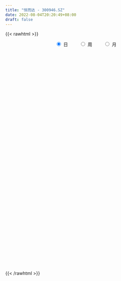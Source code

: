 ```yaml
---
title: "恒而达 - 300946.SZ"
date: 2022-08-04T20:20:49+08:00
draft: false
---
```

{{< rawhtml >}}
    <div style="text-align: center">
        <label style="padding: 1rem;"><input style="margin-right: .5rem" type="radio" name="period" value="D" checked onclick="period_change(this)">日</label>
        <label style="padding: 1rem;"><input style="margin-right: .5rem" type="radio" name="period" value="W" onclick="period_change(this)">周</label>
        <label style="padding: 1rem;"><input style="margin-right: .5rem" type="radio" name="period" value="M" onclick="period_change(this)">月</label>
    </div>
    <div id="chart" style="height: 700px;"></div> 
    <script type="text/javascript">
        const D_v = [118800.21,95355.45,66956.19,71241.04,59557.66,43370.75,38064.28,26937.77,32728.03,26916.35,20245.22,23076.02,24128.55,20964.93,76998.81,91773.87,58330.73,35186.03,29102.61,31887.33,23194.17,20063.37,48998.08,51396.86,37589.51,39714.36,41212.47,40673.56,27806.61,18414.38,17585.7,19524.7,17099.06,19142.85,16570.92,17403.31,29239.01,36364.57,31975.77,21865.68,33692.13,20240.34,17565.09,15986.0,21298.93,22386.35,21180.48,14995.29,17905.21,14604.51,13393.29,10395.74,11909.36,9513.1,9968.7,8799.3,14382.28,15570.71,9908.66,7245.09,6494.12,10011.03,14473.86,10463.93,6594.28,6976.81,8641.0,9999.0,10830.0,14017.43,11663.65,7561.11,10613.0,10939.93,9565.09,7595.01,6604.08,8463.07,4364.28,6311.49,5510.0,10888.24,10205.85,12775.06,8377.16,8788.3,12094.64,11958.55,9177.23,6994.24,7267.96,10563.0,5249.85,8137.0,10001.16,4593.47,5839.12,5431.18,6766.17,4484.17,5631.01,6721.16,6252.0,10707.19,9891.55,6437.0,9596.0,5192.27,7666.01,8058.0,9854.67,14244.62,7759.5,6378.0,5877.0,8203.5,21626.92,12391.43,8333.68,10074.72,5914.72,9427.5,9998.0,7206.0,7735.22,15424.85,10901.04,15375.42,9965.0,47179.09,90477.85,104748.52,69273.52,90778.85,102340.6,92598.17,70188.5,62592.51,63614.39,54780.64,49095.2,34456.0,42113.02,41971.4,29219.39,41333.91,67945.44,57619.47,52050.16,41571.04,27050.88,31339.66,22506.56,17852.18,34002.69,20430.86,17542.29,14263.0,11675.0,13649.36,18202.4,38701.48,24205.93,17834.12,23920.6,23202.38,18913.14,36614.46,40637.18,42179.26,22521.76,22471.64,16382.82,15068.9,17839.69,15376.66,19014.43,16034.25,56226.43,40643.08,39611.43,40762.47,54237.81,35894.91,25730.99,39407.24,27010.2,32408.52,21611.01,18425.36,23207.49,20404.27,35011.71,24653.39,23587.89,16623.0,22122.0,9132.79,9701.7,7694.79,7325.61,12045.0,7835.57,9172.56,8085.57,12585.35,20533.36,13518.77,10858.46,6063.61,5799.0,7669.93,9005.7,6619.97,11330.61,6792.22,5859.53,5600.0,5171.05,16110.07,7866.29,9413.0,6436.35,5751.6,5211.47,4886.0,6940.99,6625.14,7888.55,4961.36,8828.07,4557.0,9334.28,6413.73,4531.0,6259.15,5518.0,5867.25,10009.16,5200.58,5394.69,5648.64,3581.0,3022.0,29414.93,25675.56,12795.95,9872.0,17104.68,10876.58,31308.78,15956.69,12355.0,8581.27,7942.0,10890.42,14684.34,10785.36,8541.01,12430.33,9772.19,9445.73,6837.42,9583.92,9095.79,30345.44,18377.75,9381.0,13000.27,7081.04,6444.21,8987.45,6188.21,10773.22,32167.61,38074.53,23909.86,15099.15,11601.14,19641.23,10336.13,18099.04,24489.35,16082.27,14267.55,7923.15,7123.8,5186.98,9454.0,5893.0,6455.0,6887.27,8293.16,7298.82,5950.15,4833.13,8631.74,13108.28,33940.01,29944.54,19105.47,11951.78,10714.56,13988.39,10739.96,9018.81,11476.48,8411.31,15896.48,10071.13,9381.51,15095.28,9799.18,11605.28,13656.0,10049.95,11918.6,11937.4,9917.87,10335.18,9339.78,17883.79,12593.91,11939.95,9448.12,10598.87,18168.57,40571.03,20627.6,12920.0,17635.6,25343.99,44555.46,27157.23,17345.14,16555.4,14952.22,14630.42,14036.85,10965.42,10269.76,9580.92,13751.21,11871.6,13759.59,8246.51,13891.8,13194.68,34339.62,26072.7,49025.96,26476.76,19813.24,28107.11,21391.34,15492.96,14394.31,16537.44,15452.43,12784.34]
const D_histogram = [0.0,-3.6478176638,-6.4328256037,-7.4991311337,-8.1982404905,-8.16833172,-7.9075843968,-7.2176382178,-6.2324474544,-5.3364069574,-4.3051387629,-3.3871615379,-2.4401958943,-1.7297389657,-0.2320698822,1.1787821609,1.4713138274,1.6166599766,1.7643864365,1.9458735583,1.9029141951,1.9450200576,2.5392386999,2.8911889593,3.0024330074,3.2462462765,3.4757520456,3.2359952568,2.8183494823,2.5210183111,2.338932985,2.0584354355,1.7383929212,1.3929776881,1.2565517997,1.2707203579,1.4005285186,1.4894358804,1.4942360629,1.2537619103,1.4072859376,1.3848809868,1.21257282,1.1459447228,1.2153588381,1.1581398477,1.1444394737,1.0840115522,0.8380013063,0.5504756077,0.2494704012,0.1422128522,-0.0310382773,-0.0833376583,-0.1130548074,-0.1740274255,-0.3173678072,-0.155652778,-0.0993133723,-0.1219592418,-0.0796891829,0.060585111,0.2279916461,0.2633480942,0.2811311626,0.2410160632,0.2510425822,0.2894845828,0.3819906445,0.4675633427,0.3926291227,0.384775143,0.4382839723,0.4862447343,0.4556298591,0.3935624758,0.3792319532,0.2836661183,0.2238715363,0.194227378,0.1718287007,0.2447367998,0.3264146776,0.3728257367,0.3313082369,0.3413992626,0.3889121723,0.3684349032,0.2800493563,0.2392490899,0.2279533458,0.1056731969,0.0406148348,-0.028656134,-0.1887683071,-0.2502137746,-0.2064585502,-0.177084457,-0.2050854768,-0.194360678,-0.1543770976,-0.1341748969,-0.0901102578,-0.1959287089,-0.3290704574,-0.3503548296,-0.4355464978,-0.4481217592,-0.4613651353,-0.5179538535,-0.4367430837,-0.2839112208,-0.3098951325,-0.2474159395,-0.192189742,-0.0252657361,0.2789184657,0.4291913256,0.4696725362,0.5306815099,0.5758984539,0.6305086826,0.5622621804,0.4678089692,0.4386726124,0.5224789304,0.4953546759,0.5751309246,0.5230499737,1.2048130845,2.4561072546,2.9229573636,2.6985194346,3.3559489528,4.5725048986,5.3058847212,5.165128807,4.1568285728,3.7738944669,2.9252037235,1.8019867306,0.9271510151,-0.1630717732,-0.8706466964,-1.4288585817,-1.660546097,-1.0934562659,-1.0414794596,-0.9942663431,-1.6796837679,-2.2325179776,-2.7530602465,-3.166193248,-3.4467546236,-3.275129416,-3.2779109092,-2.9950170918,-2.8142106369,-2.5332523017,-2.4097116811,-2.1324652922,-1.4730767161,-1.1554858814,-0.8791565446,-0.5741624331,-0.292684878,-0.2602064156,0.0975562664,0.6338421675,0.6819354017,0.5054792041,0.0738478945,-0.1493719817,-0.3020355654,-0.4656022182,-0.5823328796,-0.4331557673,-0.3092169001,0.5627518373,1.0907665725,1.4362116071,1.7275298838,1.6396055196,1.4705664628,1.071762828,1.1696326104,1.1230113435,0.9384852088,0.768230931,0.5279421874,0.2283468246,0.1097042281,0.060670945,-0.3003175387,-0.4377268258,-0.5671989745,-1.0173827552,-1.2693308415,-1.4945234798,-1.5996666541,-1.4838376067,-1.2207102562,-1.0122021318,-0.9231328038,-0.7347156256,-0.4998898336,-0.1456765421,-0.1496847133,-0.3923459434,-0.4486961467,-0.4583220578,-0.5270957789,-0.6887623921,-0.6803514002,-0.4844572404,-0.3282741625,-0.2414346384,-0.20269848,-0.1216527117,-0.4494667892,-0.5481920164,-0.7604709621,-0.7355861148,-0.7818504922,-0.6221663923,-0.5266982165,-0.5416538559,-0.3685318101,-0.3518813582,-0.2789363589,-0.4176786488,-0.4575155328,-0.3077848945,-0.3246296433,-0.2732263524,-0.3425771093,-0.2853631222,-0.0796938736,0.152903006,0.3553744548,0.3896938553,0.3338004845,0.3198973929,0.3680505986,0.9909956162,1.2475110434,1.2989085146,1.3443607134,1.3825543111,1.3676490546,1.4741181271,1.4511627751,1.2811649013,1.1073199453,0.9867927476,0.9637418265,0.9695282966,0.947480386,0.6772391235,0.534006723,0.3662678279,0.1145458917,-0.2911139992,-0.7936665306,-0.9395081821,-0.2782629774,-0.0475624822,0.1131702774,0.1964759122,0.2168642481,0.2281630041,0.1599001218,-0.0443611751,0.0005007349,0.5865285872,0.690266901,0.434926306,0.1373092608,-0.2257622368,-0.2408076781,-0.3465334195,-0.2372821968,-0.2275793066,-0.2119764245,-0.3302183107,-0.3964887544,-0.5100461367,-0.5299785441,-0.7984914824,-0.8284753197,-1.1164794275,-1.3864664423,-1.2423887999,-1.0968607102,-0.8783329905,-0.6432876784,-0.3978957374,-2.0763346704,-2.8301765896,-3.1570037635,-3.1656928549,-2.9398668131,-2.6545136386,-2.2463083795,-1.849494777,-1.4317351315,-1.0086343462,-0.604619305,-0.3727667853,-0.1229189028,0.1451743185,0.2909795619,0.4373461865,0.614323868,0.7927903931,0.9648567166,1.1350941224,1.2263035924,1.231047413,1.1696072815,1.1712621449,1.2256618506,1.2072820157,1.1497935324,1.1128578998,1.0850133114,1.1084404024,1.1698217917,1.1004130687,1.0612008283,1.0641645728,1.0826863006,1.1477259984,1.0482729389,0.935973473,0.8666008502,0.7434706237,0.5971499324,0.5134408608,0.4141193976,0.336078542,0.2530029929,0.0907780282,0.060824988,0.1132944531,0.1199658482,0.2204768395,0.2821357722,0.4323540044,0.5149857615,0.5497501753,0.4461377206,0.4408120121,0.495726838,0.4669661747,0.4034334763,0.3588079207,0.180135742,0.0163843679,-0.0203399554]
const D_fast = [0.0,-4.5597720798,-8.9529864206,-11.8940747341,-14.6427442135,-16.654918373,-18.371067149,-19.4855305245,-20.0584516246,-20.496512867,-20.5415293632,-20.4703425227,-20.1334258526,-19.8554036654,-18.4157520525,-16.7102044692,-16.0498443458,-15.5003332025,-14.9115101334,-14.243554622,-13.8107854364,-13.2824245596,-12.0533962423,-10.9786487431,-10.1167964432,-9.0614216049,-7.9629778244,-7.393735799,-7.106794203,-6.7738707964,-6.3712228762,-6.1371115669,-6.0225558509,-6.0197266619,-5.8420146004,-5.5101659528,-5.0302256624,-4.5689593305,-4.1906001322,-4.1176338073,-3.6122882956,-3.2884729997,-3.1576379615,-2.9377798779,-2.5645260532,-2.3322100816,-2.0598005872,-1.8492256206,-1.8857355399,-2.0356423367,-2.2742799429,-2.3459842788,-2.5269949776,-2.6001287732,-2.6581096242,-2.7625890986,-2.9852714322,-2.8624695974,-2.8309585348,-2.8840942148,-2.8617464516,-2.7063258799,-2.4819214333,-2.3807279617,-2.2926621026,-2.2725231862,-2.1997360216,-2.0889228754,-1.9009191525,-1.6984556186,-1.6752325579,-1.5868927519,-1.4238129295,-1.254290984,-1.1709983943,-1.1346751587,-1.054197693,-1.0788469983,-1.0826736963,-1.0637610101,-1.0432025122,-0.9091102132,-0.745828666,-0.6062111726,-0.5649016132,-0.4694607719,-0.3247198191,-0.2530883624,-0.2714615703,-0.2524495642,-0.2067569719,-0.3026188215,-0.3575234749,-0.4339584772,-0.6412627271,-0.7652616382,-0.7731210514,-0.7880180725,-0.8672904614,-0.9051558321,-0.9037665261,-0.9171080497,-0.8955709749,-1.0503716033,-1.2657809662,-1.3746540458,-1.5687323384,-1.6933380396,-1.8219226996,-2.0079998811,-2.0359748822,-1.9541208246,-2.0575785193,-2.0569533113,-2.0497745493,-1.8891669774,-1.5152531592,-1.2576824679,-1.0997831232,-0.906103772,-0.7169122146,-0.5046748153,-0.4323557723,-0.4098567413,-0.3293249449,-0.1148988943,-0.0181844798,0.2053745,0.2840560426,1.2670224244,3.1323434083,4.3299328582,4.7801247878,6.2765415442,8.6362237146,10.6960747175,11.846601005,11.877507914,12.4380474249,12.3206576123,11.647937302,11.0048893404,9.8738986088,8.9486620115,8.0332354807,7.3864114412,7.6801372058,7.4717441472,7.2703906779,6.1650523111,5.0540886071,3.8452812765,2.640599963,1.4983499315,0.8511927851,0.0289335646,-0.4369268909,-0.9596730952,-1.3120278354,-1.7909151352,-2.0467850693,-1.7556656722,-1.7269463078,-1.6704061072,-1.508952604,-1.3006462684,-1.3332194099,-0.9510676613,-0.2563212183,-0.0377441337,-0.0878305302,-0.5009998662,-0.7615627378,-0.9897352129,-1.2697024202,-1.5320163016,-1.4911281311,-1.4444934889,-0.4318367921,0.3688695861,1.0733675226,1.7965682702,2.1185452859,2.3171478449,2.186284917,2.576562852,2.8106944209,2.8607895884,2.8825930434,2.7742898467,2.53178119,2.4405646506,2.4066991037,1.9706312353,1.7237902418,1.4525183495,0.74798888,0.1787080833,-0.4201154249,-0.9251752628,-1.1803056171,-1.2223558306,-1.2668982392,-1.4086121121,-1.4038738404,-1.2940205067,-0.9762263507,-1.0176557002,-1.3584034162,-1.5269276562,-1.6511340818,-1.8516817476,-2.1855389588,-2.347215817,-2.2724359672,-2.19832143,-2.1718405655,-2.1837790271,-2.1331464368,-2.5733272115,-2.8091004428,-3.211497129,-3.3705088104,-3.6122358109,-3.6080933091,-3.6442996874,-3.7946687907,-3.7136796974,-3.7849995851,-3.7817886755,-4.0249506276,-4.1791663949,-4.1063819801,-4.2043841397,-4.221287437,-4.3762824711,-4.3904092646,-4.2046634844,-3.9338408534,-3.6425257909,-3.5107829266,-3.4832261762,-3.4171549196,-3.2769890643,-2.4062951427,-1.8379019546,-1.4617773548,-1.0802349776,-0.6964028021,-0.369395795,0.1056028094,0.4454381511,0.5957315026,0.698716533,0.8248875222,1.0427720577,1.2909406019,1.5057627878,1.4048313062,1.3951005864,1.3189286483,1.0958431851,0.6174047944,-0.0835643697,-0.4642830668,0.1273963936,0.3462062683,0.5352315973,0.66765621,0.742260608,0.8106001151,0.7823122632,0.5669606726,0.6119477662,1.3446077654,1.6209128044,1.474303786,1.211014056,0.7915019991,0.7162546383,0.5238955421,0.5738262155,0.5266342791,0.4892430551,0.2884465912,0.123053959,-0.1180149576,-0.270442001,-0.7385778099,-0.9756804771,-1.5428044418,-2.1594080671,-2.3259276247,-2.4546147126,-2.4556702405,-2.381446848,-2.2355288413,-4.4330514419,-5.8944375086,-7.0105156234,-7.8106279284,-8.3197685899,-8.6980438251,-8.8514156609,-8.9169757526,-8.85714989,-8.6862076912,-8.4333474763,-8.2946866529,-8.0755684961,-7.7711816952,-7.5526315613,-7.2969283901,-6.9663697415,-6.5897056181,-6.1764251156,-5.7224141792,-5.324628811,-5.0121231372,-4.7811614483,-4.4866910487,-4.1258758803,-3.8424352113,-3.6124753116,-3.3711964692,-3.1277877298,-2.8272505381,-2.473413701,-2.2677191567,-2.0416311901,-1.7726263024,-1.4834329994,-1.131461802,-0.9688466268,-0.8471527245,-0.6998751347,-0.6371377052,-0.6341709134,-0.5895197699,-0.5853113836,-0.5793326037,-0.5991574046,-0.7386878623,-0.7534346554,-0.6726415771,-0.6359787199,-0.4803485188,-0.3481556431,-0.0898489097,0.1215292877,0.2937312454,0.3016532209,0.4065305154,0.5853770507,0.6733579312,0.7106836018,0.7557600264,0.6221217832,0.4624665011,0.4206571889]
const D_slow = [0.0,-0.911954416,-2.5201608169,-4.3949436003,-6.4445037229,-8.4865866529,-10.4634827522,-12.2678923066,-13.8260041702,-15.1601059096,-16.2363906003,-17.0831809848,-17.6932299583,-18.1256646998,-18.1836821703,-17.8889866301,-17.5211581732,-17.1169931791,-16.6758965699,-16.1894281804,-15.7136996316,-15.2274446172,-14.5926349422,-13.8698377024,-13.1192294505,-12.3076678814,-11.43872987,-10.6297310558,-9.9251436852,-9.2948891075,-8.7101558612,-8.1955470023,-7.760948772,-7.41270435,-7.0985664001,-6.7808863106,-6.430754181,-6.0583952109,-5.6848361952,-5.3713957176,-5.0195742332,-4.6733539865,-4.3702107815,-4.0837246008,-3.7798848913,-3.4903499293,-3.2042400609,-2.9332371728,-2.7237368463,-2.5861179443,-2.523750344,-2.488197131,-2.4959567003,-2.5167911149,-2.5450548168,-2.5885616731,-2.6679036249,-2.7068168194,-2.7316451625,-2.762134973,-2.7820572687,-2.7669109909,-2.7099130794,-2.6440760559,-2.5737932652,-2.5135392494,-2.4507786039,-2.3784074582,-2.282909797,-2.1660189613,-2.0678616807,-1.9716678949,-1.8620969018,-1.7405357183,-1.6266282535,-1.5282376345,-1.4334296462,-1.3625131166,-1.3065452326,-1.2579883881,-1.2150312129,-1.153847013,-1.0722433436,-0.9790369094,-0.8962098501,-0.8108600345,-0.7136319914,-0.6215232656,-0.5515109265,-0.4916986541,-0.4347103176,-0.4082920184,-0.3981383097,-0.4053023432,-0.45249442,-0.5150478636,-0.5666625012,-0.6109336154,-0.6622049846,-0.7107951541,-0.7493894285,-0.7829331528,-0.8054607172,-0.8544428944,-0.9367105088,-1.0242992162,-1.1331858406,-1.2452162804,-1.3605575642,-1.4900460276,-1.5992317985,-1.6702096037,-1.7476833869,-1.8095373717,-1.8575848073,-1.8639012413,-1.7941716249,-1.6868737935,-1.5694556594,-1.4367852819,-1.2928106685,-1.1351834978,-0.9946179527,-0.8776657104,-0.7679975573,-0.6373778247,-0.5135391558,-0.3697564246,-0.2389939312,0.06220934,0.6762361536,1.4069754945,2.0816053532,2.9205925914,4.063718816,5.3901899963,6.6814721981,7.7206793412,8.664152958,9.3954538888,9.8459505715,10.0777383253,10.036970382,9.8193087079,9.4620940624,9.0469575382,8.7735934717,8.5132236068,8.264657021,7.844736079,7.2866065846,6.598341523,5.806793211,4.9451045551,4.1263222011,3.3068444738,2.5580902009,1.8545375416,1.2212244662,0.618796546,0.0856802229,-0.2825889561,-0.5714604265,-0.7912495626,-0.9347901709,-1.0079613904,-1.0730129943,-1.0486239277,-0.8901633858,-0.7196795354,-0.5933097343,-0.5748477607,-0.6121907561,-0.6876996475,-0.804100202,-0.9496834219,-1.0579723638,-1.1352765888,-0.9945886295,-0.7218969863,-0.3628440846,0.0690383864,0.4789397663,0.846581382,1.114522089,1.4069302416,1.6876830775,1.9223043797,2.1143621124,2.2463476593,2.3034343654,2.3308604224,2.3460281587,2.270948774,2.1615170676,2.019717324,1.7653716352,1.4480389248,1.0744080548,0.6744913913,0.3035319896,-0.0016455744,-0.2546961074,-0.4854793083,-0.6691582147,-0.7941306731,-0.8305498086,-0.867970987,-0.9660574728,-1.0782315095,-1.192812024,-1.3245859687,-1.4967765667,-1.6668644168,-1.7879787269,-1.8700472675,-1.9304059271,-1.9810805471,-2.011493725,-2.1238604223,-2.2609084264,-2.4510261669,-2.6349226956,-2.8303853187,-2.9859269168,-3.1176014709,-3.2530149349,-3.3451478874,-3.4331182269,-3.5028523166,-3.6072719788,-3.721650862,-3.7985970857,-3.8797544965,-3.9480610846,-4.0337053619,-4.1050461424,-4.1249696108,-4.0867438593,-3.9979002456,-3.9004767818,-3.8170266607,-3.7370523125,-3.6450396629,-3.3972907588,-3.085412998,-2.7606858693,-2.424595691,-2.0789571132,-1.7370448496,-1.3685153178,-1.005724624,-0.6854333987,-0.4086034123,-0.1619052254,0.0790302312,0.3214123053,0.5582824018,0.7275921827,0.8610938634,0.9526608204,0.9812972933,0.9085187936,0.7101021609,0.4752251154,0.405659371,0.3937687505,0.4220613198,0.4711802979,0.5253963599,0.5824371109,0.6224121414,0.6113218476,0.6114470313,0.7580791782,0.9306459034,1.0393774799,1.0737047951,1.0172642359,0.9570623164,0.8704289615,0.8111084123,0.7542135857,0.7012194796,0.6186649019,0.5195427133,0.3920311791,0.2595365431,0.0599136725,-0.1472051574,-0.4263250143,-0.7729416249,-1.0835388248,-1.3577540024,-1.57733725,-1.7381591696,-1.837633104,-2.3567167715,-3.0642609189,-3.8535118598,-4.6449350735,-5.3799017768,-6.0435301865,-6.6051072813,-7.0674809756,-7.4254147585,-7.677573345,-7.8287281713,-7.9219198676,-7.9526495933,-7.9163560137,-7.8436111232,-7.7342745766,-7.5806936096,-7.3824960113,-7.1412818321,-6.8575083015,-6.5509324034,-6.2431705502,-5.9507687298,-5.6579531936,-5.3515377309,-5.049717227,-4.7622688439,-4.484054369,-4.2128010411,-3.9356909405,-3.6432354926,-3.3681322254,-3.1028320184,-2.8367908752,-2.5661193,-2.2791878004,-2.0171195657,-1.7831261974,-1.5664759849,-1.380608329,-1.2313208459,-1.1029606307,-0.9994307813,-0.9154111458,-0.8521603975,-0.8294658905,-0.8142596435,-0.7859360302,-0.7559445681,-0.7008253583,-0.6302914152,-0.5222029141,-0.3934564737,-0.2560189299,-0.1444844998,-0.0342814967,0.0896502128,0.2063917564,0.3072501255,0.3969521057,0.4419860412,0.4460821332,0.4409971443]
const D_data = [['2021-02-08', 139.66, 141.6, 139.55, 182.68],['2021-02-09', 114.0, 84.44, 84.18, 126.0],['2021-02-10', 80.0, 73.5, 73.02, 84.99],['2021-02-18', 75.11, 78.5, 75.11, 84.5],['2021-02-19', 75.0, 71.23, 68.9, 75.98],['2021-02-22', 71.22, 70.91, 70.1, 72.8],['2021-02-23', 69.8, 66.78, 66.5, 69.8],['2021-02-24', 66.8, 67.04, 66.74, 67.88],['2021-02-25', 67.3, 68.02, 67.07, 69.5],['2021-02-26', 67.68, 65.29, 65.28, 67.81],['2021-03-01', 65.01, 66.1, 65.0, 66.39],['2021-03-02', 66.17, 64.5, 63.9, 66.43],['2021-03-03', 64.02, 65.1, 62.8, 65.88],['2021-03-04', 64.31, 62.4, 62.31, 64.66],['2021-03-05', 62.0, 74.88, 62.0, 74.88],['2021-03-08', 75.0, 79.49, 73.5, 88.22],['2021-03-09', 75.2, 68.63, 66.25, 77.64],['2021-03-10', 67.12, 66.74, 66.33, 71.39],['2021-03-11', 65.54, 66.51, 63.82, 67.36],['2021-03-12', 66.0, 66.97, 65.67, 69.68],['2021-03-15', 64.95, 63.8, 63.26, 66.13],['2021-03-16', 63.39, 64.2, 62.2, 64.99],['2021-03-17', 64.19, 72.52, 63.23, 73.97],['2021-03-18', 71.0, 72.2, 68.58, 75.52],['2021-03-19', 70.0, 70.88, 69.3, 74.15],['2021-03-22', 71.41, 74.2, 71.41, 75.78],['2021-03-23', 73.25, 76.31, 73.2, 77.49],['2021-03-24', 77.0, 71.52, 71.0, 79.93],['2021-03-25', 69.2, 68.47, 67.8, 72.47],['2021-03-26', 68.0, 68.81, 67.85, 69.61],['2021-03-29', 69.4, 69.62, 68.8, 71.8],['2021-03-30', 69.11, 67.69, 67.02, 70.49],['2021-03-31', 65.4, 65.95, 65.4, 67.26],['2021-04-01', 66.61, 64.0, 63.8, 66.88],['2021-04-02', 64.06, 65.34, 64.06, 65.89],['2021-04-06', 65.36, 66.92, 64.84, 67.17],['2021-04-07', 66.72, 68.89, 65.84, 69.75],['2021-04-08', 68.62, 69.24, 68.02, 71.99],['2021-04-09', 72.27, 68.8, 68.5, 75.68],['2021-04-12', 66.22, 65.4, 65.18, 67.82],['2021-04-13', 65.34, 70.43, 65.34, 71.25],['2021-04-14', 71.21, 69.01, 67.88, 71.3],['2021-04-15', 69.09, 67.0, 66.04, 69.19],['2021-04-16', 67.0, 68.02, 66.69, 68.88],['2021-04-19', 67.9, 70.12, 67.71, 70.73],['2021-04-20', 69.67, 69.0, 69.0, 71.62],['2021-04-21', 69.05, 69.8, 67.88, 71.13],['2021-04-22', 69.7, 69.47, 68.38, 70.34],['2021-04-23', 69.22, 66.68, 66.6, 69.38],['2021-04-26', 67.02, 64.89, 64.68, 67.25],['2021-04-27', 65.12, 63.08, 62.43, 65.7],['2021-04-28', 62.32, 64.2, 62.32, 64.85],['2021-04-29', 64.14, 62.3, 62.3, 64.25],['2021-04-30', 61.9, 62.8, 61.9, 63.4],['2021-05-06', 62.71, 62.42, 61.02, 63.5],['2021-05-07', 62.4, 61.3, 61.11, 62.4],['2021-05-10', 61.7, 59.14, 58.4, 61.72],['2021-05-11', 59.11, 62.44, 58.91, 63.0],['2021-05-12', 61.3, 61.22, 60.17, 62.26],['2021-05-13', 60.12, 59.84, 59.8, 60.9],['2021-05-14', 59.85, 60.23, 59.8, 60.49],['2021-05-17', 60.28, 61.55, 59.7, 61.74],['2021-05-18', 61.51, 62.45, 61.1, 64.0],['2021-05-19', 62.96, 61.16, 61.11, 62.96],['2021-05-20', 61.01, 60.93, 60.6, 61.43],['2021-05-21', 60.69, 59.99, 59.91, 61.16],['2021-05-24', 59.58, 60.38, 58.65, 60.43],['2021-05-25', 61.26, 60.74, 60.48, 61.98],['2021-05-26', 61.16, 61.71, 60.16, 61.85],['2021-05-27', 62.0, 62.13, 61.41, 63.3],['2021-05-28', 62.0, 60.19, 60.06, 62.26],['2021-05-31', 60.28, 60.83, 60.24, 61.08],['2021-06-01', 60.98, 61.78, 60.7, 61.95],['2021-06-02', 61.72, 62.1, 60.89, 62.2],['2021-06-03', 62.22, 61.3, 61.19, 62.33],['2021-06-04', 61.05, 60.77, 60.51, 61.5],['2021-06-07', 60.6, 61.26, 60.41, 61.32],['2021-06-08', 61.25, 60.01, 59.93, 61.26],['2021-06-09', 60.07, 60.05, 59.59, 60.3],['2021-06-10', 59.97, 60.17, 59.93, 60.72],['2021-06-11', 60.17, 60.09, 59.91, 60.36],['2021-06-15', 60.45, 61.42, 59.71, 61.8],['2021-06-16', 61.15, 62.02, 60.73, 62.08],['2021-06-17', 61.98, 62.06, 61.41, 63.01],['2021-06-18', 61.5, 61.12, 60.7, 61.69],['2021-06-21', 61.17, 61.83, 60.9, 62.3],['2021-06-22', 61.73, 62.64, 61.38, 62.98],['2021-06-23', 62.66, 62.07, 61.96, 63.37],['2021-06-24', 62.06, 61.1, 60.79, 62.1],['2021-06-25', 61.1, 61.48, 60.66, 61.52],['2021-06-28', 61.43, 61.83, 61.05, 62.15],['2021-06-29', 61.84, 60.15, 59.91, 61.84],['2021-06-30', 60.3, 60.36, 59.92, 60.49],['2021-07-01', 60.01, 59.89, 59.89, 60.9],['2021-07-02', 59.84, 57.98, 57.9, 59.89],['2021-07-05', 57.99, 58.37, 57.9, 58.48],['2021-07-06', 58.08, 59.38, 58.08, 59.38],['2021-07-07', 59.04, 59.16, 59.03, 59.59],['2021-07-08', 59.01, 58.2, 58.05, 59.54],['2021-07-09', 58.25, 58.38, 57.93, 58.61],['2021-07-12', 58.38, 58.64, 58.14, 58.93],['2021-07-13', 58.64, 58.33, 57.9, 58.68],['2021-07-14', 58.33, 58.6, 58.03, 59.1],['2021-07-15', 58.42, 56.32, 56.08, 58.45],['2021-07-16', 56.3, 54.99, 54.91, 56.56],['2021-07-19', 55.28, 55.56, 55.13, 56.59],['2021-07-20', 55.54, 54.0, 53.42, 55.54],['2021-07-21', 54.03, 54.12, 53.83, 54.44],['2021-07-22', 54.14, 53.49, 53.06, 54.2],['2021-07-23', 53.8, 52.16, 52.1, 53.8],['2021-07-26', 52.18, 53.35, 51.41, 53.38],['2021-07-27', 53.35, 54.36, 52.89, 55.3],['2021-07-28', 53.88, 51.98, 51.4, 53.88],['2021-07-29', 52.2, 52.71, 52.09, 53.19],['2021-07-30', 52.67, 52.5, 51.71, 52.68],['2021-08-02', 52.1, 54.15, 52.1, 54.17],['2021-08-03', 54.01, 56.99, 53.68, 58.63],['2021-08-04', 56.85, 56.33, 55.75, 57.47],['2021-08-05', 55.82, 55.6, 55.38, 56.97],['2021-08-06', 55.12, 56.32, 55.12, 57.4],['2021-08-09', 56.07, 56.66, 55.66, 56.83],['2021-08-10', 56.93, 57.36, 56.27, 57.88],['2021-08-11', 57.37, 56.11, 56.01, 57.67],['2021-08-12', 55.86, 55.62, 55.4, 56.66],['2021-08-13', 55.55, 56.35, 55.3, 56.84],['2021-08-16', 56.09, 58.2, 55.98, 58.63],['2021-08-17', 58.15, 57.29, 57.17, 58.85],['2021-08-18', 57.85, 59.14, 57.58, 60.18],['2021-08-19', 59.14, 57.96, 57.26, 59.45],['2021-08-20', 58.5, 69.55, 58.44, 69.55],['2021-08-23', 75.11, 83.46, 74.0, 83.46],['2021-08-24', 92.5, 80.6, 80.14, 93.0],['2021-08-25', 78.58, 75.1, 74.68, 80.06],['2021-08-26', 75.7, 90.12, 72.52, 90.12],['2021-08-27', 84.0, 105.9, 83.81, 108.14],['2021-08-30', 98.99, 109.78, 95.0, 123.85],['2021-08-31', 105.02, 105.5, 102.01, 115.45],['2021-09-01', 103.0, 96.28, 92.92, 105.37],['2021-09-02', 97.2, 104.7, 93.88, 109.5],['2021-09-03', 102.18, 99.5, 98.2, 113.08],['2021-09-06', 96.74, 93.98, 88.56, 99.49],['2021-09-07', 94.08, 94.19, 91.68, 95.88],['2021-09-08', 93.47, 87.9, 87.1, 94.0],['2021-09-09', 87.91, 88.82, 86.16, 91.98],['2021-09-10', 88.79, 87.71, 86.0, 88.79],['2021-09-13', 88.0, 89.74, 83.8, 91.5],['2021-09-14', 88.7, 100.83, 85.0, 104.8],['2021-09-15', 96.8, 96.43, 95.0, 106.16],['2021-09-16', 96.0, 97.02, 93.0, 104.98],['2021-09-17', 94.88, 86.18, 85.1, 96.53],['2021-09-22', 85.7, 83.99, 82.68, 87.49],['2021-09-23', 85.33, 80.47, 80.01, 85.61],['2021-09-24', 79.61, 77.79, 77.6, 80.71],['2021-09-27', 76.52, 75.68, 73.5, 80.0],['2021-09-28', 75.5, 79.0, 75.5, 81.89],['2021-09-29', 76.9, 75.17, 74.3, 77.91],['2021-09-30', 76.43, 77.41, 75.59, 78.39],['2021-10-08', 78.56, 75.37, 75.03, 79.5],['2021-10-11', 74.8, 75.95, 74.06, 77.29],['2021-10-12', 75.0, 73.22, 72.18, 75.76],['2021-10-13', 73.29, 74.46, 72.63, 76.9],['2021-10-14', 75.0, 80.33, 74.46, 82.49],['2021-10-15', 78.0, 77.58, 76.66, 79.8],['2021-10-18', 77.32, 77.76, 75.77, 80.18],['2021-10-19', 75.47, 78.99, 75.04, 79.88],['2021-10-20', 78.9, 79.8, 77.33, 80.2],['2021-10-21', 79.09, 77.16, 77.15, 79.69],['2021-10-22', 77.77, 82.08, 75.4, 84.42],['2021-10-25', 80.2, 86.9, 80.14, 88.52],['2021-10-26', 85.66, 82.78, 82.28, 93.88],['2021-10-27', 81.52, 80.0, 79.88, 84.59],['2021-10-28', 80.1, 75.3, 75.3, 81.79],['2021-10-29', 75.31, 76.02, 73.52, 77.39],['2021-11-01', 75.0, 75.61, 74.78, 77.4],['2021-11-02', 75.68, 74.2, 74.1, 77.84],['2021-11-03', 73.87, 73.48, 72.1, 75.43],['2021-11-04', 72.94, 76.35, 72.94, 76.9],['2021-11-05', 76.38, 76.32, 75.39, 77.99],['2021-11-08', 75.9, 88.35, 74.06, 91.58],['2021-11-09', 85.62, 88.38, 85.62, 89.52],['2021-11-10', 88.37, 89.4, 87.0, 92.6],['2021-11-11', 89.1, 91.7, 87.65, 92.9],['2021-11-12', 92.28, 88.89, 88.0, 99.77],['2021-11-15', 89.88, 88.52, 86.08, 92.35],['2021-11-16', 88.86, 85.26, 85.26, 89.15],['2021-11-17', 84.7, 91.75, 84.68, 92.39],['2021-11-18', 90.21, 91.22, 89.35, 92.93],['2021-11-19', 92.14, 89.95, 88.6, 94.0],['2021-11-22', 88.99, 90.14, 87.18, 91.5],['2021-11-23', 89.42, 88.98, 87.38, 90.88],['2021-11-24', 88.99, 87.4, 86.66, 90.8],['2021-11-25', 87.2, 89.0, 86.3, 90.0],['2021-11-26', 91.5, 89.82, 89.5, 97.45],['2021-11-29', 84.0, 85.03, 82.8, 88.5],['2021-11-30', 85.08, 86.5, 85.08, 90.58],['2021-12-01', 86.17, 85.77, 84.62, 87.99],['2021-12-02', 84.88, 79.81, 79.77, 85.43],['2021-12-03', 79.61, 79.7, 79.5, 80.73],['2021-12-06', 79.7, 77.81, 77.44, 80.5],['2021-12-07', 78.25, 77.3, 76.5, 78.72],['2021-12-08', 77.04, 78.93, 77.04, 79.35],['2021-12-09', 78.5, 80.74, 78.5, 81.5],['2021-12-10', 79.9, 80.42, 79.58, 81.1],['2021-12-13', 80.75, 78.9, 78.25, 80.96],['2021-12-14', 78.7, 80.15, 78.7, 80.79],['2021-12-15', 80.17, 81.28, 80.15, 81.95],['2021-12-16', 82.15, 84.0, 80.66, 84.93],['2021-12-17', 83.54, 80.22, 80.18, 83.54],['2021-12-20', 79.43, 76.21, 76.18, 79.8],['2021-12-21', 77.0, 77.25, 75.92, 78.2],['2021-12-22', 77.56, 77.13, 76.58, 77.95],['2021-12-23', 77.3, 75.6, 75.51, 77.55],['2021-12-24', 75.1, 73.12, 73.07, 76.2],['2021-12-27', 73.2, 74.06, 72.35, 74.75],['2021-12-28', 74.06, 76.25, 74.06, 77.5],['2021-12-29', 75.88, 76.12, 74.58, 76.38],['2021-12-30', 76.0, 75.41, 75.28, 76.8],['2021-12-31', 75.3, 74.69, 74.54, 76.3],['2022-01-04', 74.69, 75.13, 74.02, 75.3],['2022-01-05', 75.12, 68.81, 60.1, 75.12],['2022-01-06', 69.09, 69.81, 68.2, 70.49],['2022-01-07', 69.88, 66.68, 66.42, 70.5],['2022-01-10', 66.69, 68.18, 65.7, 68.3],['2022-01-11', 69.0, 66.23, 66.0, 69.0],['2022-01-12', 66.96, 68.14, 66.72, 68.18],['2022-01-13', 68.14, 67.13, 67.02, 68.68],['2022-01-14', 67.12, 65.08, 64.88, 67.5],['2022-01-17', 65.17, 67.03, 64.99, 67.45],['2022-01-18', 67.96, 64.81, 64.38, 67.96],['2022-01-19', 64.8, 65.01, 64.2, 65.42],['2022-01-20', 64.8, 61.39, 61.13, 65.0],['2022-01-21', 61.68, 61.27, 60.4, 62.33],['2022-01-24', 61.27, 63.1, 60.78, 65.25],['2022-01-25', 62.13, 60.57, 60.42, 63.49],['2022-01-26', 60.57, 60.72, 59.39, 61.56],['2022-01-27', 61.44, 58.34, 55.0, 61.44],['2022-01-28', 58.41, 59.06, 57.51, 59.91],['2022-02-07', 60.39, 60.9, 59.35, 61.98],['2022-02-08', 61.12, 61.87, 60.81, 63.78],['2022-02-09', 62.77, 62.3, 61.11, 62.77],['2022-02-10', 62.3, 60.57, 60.13, 62.46],['2022-02-11', 60.57, 59.12, 58.75, 60.83],['2022-02-14', 58.84, 59.18, 58.0, 60.08],['2022-02-15', 59.49, 59.8, 58.61, 59.9],['2022-02-16', 60.0, 68.87, 59.94, 71.0],['2022-02-17', 69.17, 67.1, 66.66, 72.21],['2022-02-18', 66.82, 65.97, 65.09, 67.64],['2022-02-21', 65.97, 66.85, 65.4, 67.28],['2022-02-22', 66.5, 67.76, 65.52, 69.88],['2022-02-23', 67.0, 67.99, 66.3, 68.34],['2022-02-24', 67.98, 70.68, 67.5, 75.51],['2022-02-25', 70.36, 70.29, 69.8, 72.33],['2022-02-28', 69.94, 68.9, 66.88, 70.0],['2022-03-01', 69.33, 68.8, 67.8, 69.8],['2022-03-02', 68.79, 69.47, 67.51, 69.93],['2022-03-03', 69.9, 71.08, 68.5, 71.44],['2022-03-04', 71.19, 72.2, 70.36, 73.69],['2022-03-07', 71.83, 72.64, 70.47, 73.5],['2022-03-08', 72.0, 69.48, 69.05, 72.5],['2022-03-09', 68.99, 70.55, 67.59, 70.69],['2022-03-10', 72.02, 69.89, 69.52, 72.5],['2022-03-11', 69.88, 68.03, 65.53, 69.88],['2022-03-14', 67.26, 64.38, 64.38, 67.79],['2022-03-15', 63.86, 60.38, 60.12, 64.8],['2022-03-16', 62.39, 62.48, 60.05, 62.88],['2022-03-17', 62.42, 73.57, 62.4, 74.66],['2022-03-18', 74.73, 70.52, 70.3, 74.97],['2022-03-21', 70.79, 70.79, 69.83, 71.64],['2022-03-22', 71.74, 70.67, 69.56, 72.9],['2022-03-23', 70.48, 70.4, 69.78, 71.31],['2022-03-24', 69.78, 70.63, 68.58, 71.23],['2022-03-25', 70.68, 69.72, 69.6, 71.95],['2022-03-28', 68.78, 67.41, 67.33, 69.4],['2022-03-29', 67.58, 70.17, 67.58, 70.95],['2022-03-30', 70.25, 79.0, 69.84, 84.0],['2022-03-31', 78.0, 75.46, 75.0, 82.0],['2022-04-01', 74.53, 71.14, 70.68, 76.66],['2022-04-06', 70.43, 69.49, 68.15, 71.59],['2022-04-07', 68.8, 66.99, 66.5, 69.66],['2022-04-08', 67.3, 70.28, 63.87, 70.28],['2022-04-11', 68.6, 68.71, 67.5, 69.99],['2022-04-12', 66.64, 71.3, 66.64, 72.71],['2022-04-13', 71.2, 70.3, 68.1, 75.59],['2022-04-14', 71.12, 70.37, 69.03, 73.07],['2022-04-15', 69.94, 68.29, 65.7, 69.94],['2022-04-18', 67.07, 68.23, 65.56, 69.32],['2022-04-19', 68.0, 66.85, 66.68, 69.26],['2022-04-20', 67.9, 67.29, 66.3, 67.9],['2022-04-21', 67.03, 62.88, 62.5, 67.03],['2022-04-22', 63.5, 64.4, 62.11, 64.45],['2022-04-25', 61.53, 59.48, 59.03, 63.99],['2022-04-26', 59.65, 57.1, 56.5, 61.6],['2022-04-27', 55.12, 60.76, 55.12, 61.0],['2022-04-28', 60.1, 60.45, 58.88, 62.6],['2022-04-29', 60.7, 61.35, 60.7, 62.0],['2022-05-05', 62.93, 61.94, 60.8, 62.93],['2022-05-06', 60.8, 62.7, 59.73, 63.98],['2022-05-09', 33.86, 33.4, 32.88, 34.86],['2022-05-10', 33.38, 36.03, 32.88, 38.94],['2022-05-11', 34.5, 35.55, 34.15, 36.88],['2022-05-12', 35.0, 35.48, 34.7, 36.11],['2022-05-13', 35.6, 35.84, 35.11, 35.97],['2022-05-16', 35.85, 34.91, 34.85, 36.03],['2022-05-17', 34.62, 35.46, 34.08, 35.87],['2022-05-18', 35.4, 34.88, 34.84, 35.8],['2022-05-19', 33.97, 35.0, 33.93, 35.2],['2022-05-20', 35.5, 35.29, 35.11, 36.08],['2022-05-23', 35.38, 35.54, 35.07, 35.64],['2022-05-24', 35.58, 33.59, 33.58, 36.6],['2022-05-25', 33.22, 33.79, 33.01, 33.91],['2022-05-26', 34.2, 34.3, 33.71, 34.88],['2022-05-27', 34.3, 32.94, 32.72, 34.6],['2022-05-30', 33.0, 32.92, 32.08, 33.27],['2022-05-31', 32.86, 33.51, 32.18, 33.51],['2022-06-01', 33.89, 33.99, 33.02, 34.68],['2022-06-02', 33.99, 34.53, 33.6, 34.65],['2022-06-06', 34.43, 35.28, 34.34, 35.44],['2022-06-07', 35.28, 34.99, 34.38, 35.5],['2022-06-08', 34.7, 34.24, 33.51, 35.21],['2022-06-09', 34.0, 33.35, 32.9, 34.13],['2022-06-10', 33.35, 34.09, 33.1, 34.39],['2022-06-13', 33.83, 35.08, 33.75, 35.8],['2022-06-14', 34.62, 34.5, 33.36, 35.05],['2022-06-15', 34.49, 34.05, 34.03, 34.78],['2022-06-16', 34.01, 34.3, 34.01, 34.78],['2022-06-17', 34.0, 34.5, 33.78, 34.99],['2022-06-20', 34.49, 35.43, 34.49, 35.92],['2022-06-21', 35.49, 36.51, 35.29, 38.08],['2022-06-22', 36.03, 35.26, 35.08, 37.59],['2022-06-23', 35.0, 35.75, 34.75, 35.93],['2022-06-24', 36.17, 36.61, 35.8, 36.83],['2022-06-27', 36.63, 37.34, 36.2, 37.79],['2022-06-28', 37.32, 38.7, 37.02, 40.46],['2022-06-29', 38.39, 37.12, 37.1, 38.42],['2022-06-30', 37.12, 36.91, 36.81, 37.75],['2022-07-01', 36.97, 37.44, 36.77, 38.3],['2022-07-04', 37.44, 36.68, 36.05, 37.44],['2022-07-05', 36.58, 36.01, 35.52, 37.16],['2022-07-06', 36.03, 36.45, 35.7, 37.34],['2022-07-07', 36.49, 35.98, 35.67, 36.64],['2022-07-08', 36.4, 35.93, 35.69, 36.98],['2022-07-11', 35.62, 35.54, 35.08, 35.98],['2022-07-12', 35.86, 33.9, 33.85, 35.87],['2022-07-13', 33.91, 34.98, 33.91, 35.66],['2022-07-14', 35.45, 36.03, 34.66, 36.28],['2022-07-15', 36.03, 35.6, 35.37, 36.39],['2022-07-18', 35.65, 37.1, 35.65, 37.18],['2022-07-19', 37.1, 37.16, 36.6, 37.65],['2022-07-20', 37.73, 39.05, 37.08, 40.0],['2022-07-21', 38.86, 39.15, 38.28, 39.9],['2022-07-22', 39.22, 39.25, 38.87, 43.0],['2022-07-25', 38.04, 37.7, 37.6, 39.99],['2022-07-26', 37.74, 38.98, 37.0, 39.43],['2022-07-27', 38.96, 40.25, 38.56, 41.36],['2022-07-28', 40.6, 39.68, 39.4, 40.65],['2022-07-29', 39.89, 39.38, 39.38, 40.4],['2022-08-01', 39.34, 39.68, 39.0, 40.45],['2022-08-02', 39.07, 37.67, 37.2, 39.07],['2022-08-03', 37.4, 37.07, 36.52, 38.88],['2022-08-04', 36.95, 38.18, 36.95, 38.18]]
const W_v = [281111.85,130798.7,168017.18,165413.53,246280.57,181241.99,167821.38,89923.23,114982.66,109349.24,97766.26,59816.0,18768.0,53600.86,48519.91,55151.08,46274.14,31252.92,42246.31,49012.96,41218.97,27114.11,39202.91,36949.28,44113.79,60630.25,40281.44,98845.4,457619.34,343774.21,196855.01,260520.02,80897.1,89828.02,14263.0,106434.17,120484.7,144192.66,83333.93,231481.22,160451.86,118659.84,96119.07,44602.67,63895.61,39396.7,36202.33,38560.41,29226.41,32860.12,32056.16,32120.32,74489.44,85118.73,54453.03,50974.62,74240.32,44893.97,111113.43,46341.52,83274.34,35580.93,34884.4,13464.87,108050.08,55938.2,58855.71,45110.41,53448.83,62464.64,109922.8,130957.22,64854.67,57209.83,136524.76,111281.41,59168.52]
const W_histogram = [0.0,-0.1448660969,-0.6068179836,-0.2508254392,-0.517060324,-0.4038355627,-0.4394174825,-0.6547464921,-0.5277008828,-0.4621055937,-0.4731494478,-0.6926687578,-0.8778841076,-1.0024466343,-1.0272099333,-0.9577018855,-0.806316602,-0.6901206178,-0.4913706607,-0.2929341755,-0.3507650628,-0.3164994306,-0.4674533247,-0.6897826647,-0.7413197315,-0.4593307643,-0.2238985062,0.8110001029,3.7682681217,5.0386213941,4.8295939215,4.3480384331,3.2732123657,2.3865991256,1.5530549062,1.0641544313,0.9606159762,0.4279386584,0.0591142235,0.5952319893,0.9345478511,1.0546515504,0.391119053,-0.0379059246,-0.3560817892,-1.0276305706,-1.3298216303,-1.9930073578,-2.4340785657,-2.848300294,-3.1153789865,-3.1242638926,-2.5304094073,-1.7455917565,-1.0320455443,-0.786235316,-0.4196610889,-0.2056143751,0.0437542163,0.1565855645,0.1054523578,-0.1672640768,-0.5105802734,-0.5981883941,-2.3198639884,-3.291158164,-3.8485815377,-3.8571643651,-3.6420532447,-3.2354655816,-2.6143138191,-1.9669672974,-1.4819875995,-1.0455171255,-0.4059545497,0.1036623698,0.420003148]
const W_fast = [0.0,-0.1810826211,-0.7947390037,-0.5014528192,-0.8969527849,-0.8846869143,-1.0301232048,-1.4091388374,-1.4140184488,-1.4639495581,-1.5932807741,-1.9859672735,-2.3906536503,-2.7658278355,-3.0473936179,-3.2173110414,-3.2675049084,-3.3238390787,-3.2479317868,-3.1227288454,-3.2682509985,-3.3131102238,-3.5809274491,-3.9757024553,-4.2125694549,-4.0454131788,-3.8659555473,-2.6283069124,1.2710281367,3.8010367577,4.7994077655,5.4048618854,5.1483389094,4.8583754506,4.4130949578,4.1902330907,4.3268486297,3.9011559765,3.5471100974,4.2320358606,4.8049886851,5.1887552721,4.6230025379,4.1845010791,3.7773047672,2.8488483432,2.2142018759,1.052764309,0.0031734596,-1.1231233421,-2.1690467812,-2.9589976605,-2.997745527,-2.6493258153,-2.1937909892,-2.1445395899,-1.882880635,-1.720237515,-1.4599303695,-1.3079526302,-1.3327227475,-1.6472552013,-2.1182164662,-2.3553716855,-4.6570132769,-6.4510969934,-7.9706657515,-8.9435396702,-9.638941861,-10.0412205933,-10.0736472855,-9.9180425882,-9.8035597902,-9.6284685975,-9.0903946591,-8.5548621472,-8.133520582]
const W_slow = [0.0,-0.0362165242,-0.1879210201,-0.2506273799,-0.3798924609,-0.4808513516,-0.5907057222,-0.7543923453,-0.886317566,-1.0018439644,-1.1201313263,-1.2932985158,-1.5127695427,-1.7633812013,-2.0201836846,-2.2596091559,-2.4611883064,-2.6337184609,-2.7565611261,-2.8297946699,-2.9174859356,-2.9966107933,-3.1134741245,-3.2859197906,-3.4712497235,-3.5860824146,-3.6420570411,-3.4393070154,-2.497239985,-1.2375846364,-0.0301861561,1.0568234522,1.8751265437,2.471776325,2.8600400516,3.1260786594,3.3662326535,3.4732173181,3.4879958739,3.6368038713,3.870440834,4.1341037216,4.2318834849,4.2224070038,4.1333865564,3.8764789138,3.5440235062,3.0457716668,2.4372520254,1.7251769519,0.9463322052,0.1652662321,-0.4673361197,-0.9037340589,-1.1617454449,-1.3583042739,-1.4632195461,-1.5146231399,-1.5036845858,-1.4645381947,-1.4381751053,-1.4799911245,-1.6076361928,-1.7571832913,-2.3371492884,-3.1599388294,-4.1220842139,-5.0863753051,-5.9968886163,-6.8057550117,-7.4593334665,-7.9510752908,-8.3215721907,-8.5829514721,-8.6844401095,-8.658524517,-8.55352373]
const W_data = [['2021-02-10', 139.66, 73.5, 73.02, 182.68],['2021-02-19', 75.11, 71.23, 68.9, 84.5],['2021-02-26', 71.22, 65.29, 65.28, 72.8],['2021-03-05', 65.01, 74.88, 62.0, 74.88],['2021-03-12', 75.0, 66.97, 63.82, 88.22],['2021-03-19', 64.95, 70.88, 62.2, 75.52],['2021-03-26', 71.41, 68.81, 67.8, 79.93],['2021-04-02', 69.4, 65.34, 63.8, 71.8],['2021-04-09', 65.36, 68.8, 64.84, 75.68],['2021-04-16', 66.22, 68.02, 65.18, 71.3],['2021-04-23', 67.9, 66.68, 66.6, 71.62],['2021-04-30', 67.02, 62.8, 61.9, 67.25],['2021-05-07', 62.71, 61.3, 61.02, 63.5],['2021-05-14', 61.7, 60.23, 58.4, 63.0],['2021-05-21', 60.28, 59.99, 59.7, 64.0],['2021-05-28', 59.58, 60.19, 58.65, 63.3],['2021-06-04', 60.28, 60.77, 60.24, 62.33],['2021-06-11', 60.6, 60.09, 59.59, 61.32],['2021-06-18', 60.45, 61.12, 59.71, 63.01],['2021-06-25', 61.17, 61.48, 60.66, 63.37],['2021-07-02', 61.43, 57.98, 57.9, 62.15],['2021-07-09', 57.99, 58.38, 57.9, 59.59],['2021-07-16', 58.38, 54.99, 54.91, 59.1],['2021-07-23', 55.28, 52.16, 52.1, 56.59],['2021-07-30', 52.18, 52.5, 51.4, 55.3],['2021-08-06', 52.1, 56.32, 52.1, 58.63],['2021-08-13', 56.07, 56.35, 55.3, 57.88],['2021-08-20', 56.09, 69.55, 55.98, 69.55],['2021-08-27', 75.11, 105.9, 72.52, 108.14],['2021-09-03', 98.99, 99.5, 92.92, 123.85],['2021-09-10', 96.74, 87.71, 86.0, 99.49],['2021-09-17', 88.0, 86.18, 83.8, 106.16],['2021-09-24', 85.7, 77.79, 77.6, 87.49],['2021-09-30', 76.52, 77.41, 73.5, 81.89],['2021-10-08', 78.56, 75.37, 75.03, 79.5],['2021-10-15', 74.8, 77.58, 72.18, 82.49],['2021-10-22', 77.32, 82.08, 75.04, 84.42],['2021-10-29', 80.2, 76.02, 73.52, 93.88],['2021-11-05', 75.0, 76.32, 72.1, 77.99],['2021-11-12', 75.9, 88.89, 74.06, 99.77],['2021-11-19', 89.88, 89.95, 84.68, 94.0],['2021-11-26', 88.99, 89.82, 86.3, 97.45],['2021-12-03', 84.0, 79.7, 79.5, 90.58],['2021-12-10', 79.7, 80.42, 76.5, 81.5],['2021-12-17', 80.75, 80.22, 78.25, 84.93],['2021-12-24', 79.43, 73.12, 73.07, 79.8],['2021-12-31', 73.2, 74.69, 72.35, 77.5],['2022-01-07', 74.69, 66.68, 60.1, 75.3],['2022-01-14', 66.69, 65.08, 64.88, 69.0],['2022-01-21', 65.17, 61.27, 60.4, 67.96],['2022-01-28', 61.27, 59.06, 55.0, 65.25],['2022-02-11', 60.39, 59.12, 58.75, 63.78],['2022-02-18', 58.84, 65.97, 58.0, 72.21],['2022-02-25', 65.97, 70.29, 65.4, 75.51],['2022-03-04', 69.94, 72.2, 66.88, 73.69],['2022-03-11', 71.83, 68.03, 65.53, 73.5],['2022-03-18', 67.26, 70.52, 60.05, 74.97],['2022-03-25', 70.79, 69.72, 68.58, 72.9],['2022-04-01', 68.78, 71.14, 67.33, 84.0],['2022-04-08', 70.43, 70.28, 63.87, 71.59],['2022-04-15', 68.6, 68.29, 65.7, 75.59],['2022-04-22', 67.07, 64.4, 62.11, 69.32],['2022-04-29', 61.53, 61.35, 55.12, 63.99],['2022-05-06', 62.93, 62.7, 59.73, 63.98],['2022-05-13', 33.86, 35.84, 32.88, 38.94],['2022-05-20', 35.85, 35.29, 33.93, 36.08],['2022-05-27', 35.38, 32.94, 32.72, 36.6],['2022-06-02', 33.0, 34.53, 32.08, 34.68],['2022-06-10', 34.43, 34.09, 32.9, 35.5],['2022-06-17', 33.83, 34.5, 33.36, 35.8],['2022-06-24', 34.49, 36.61, 34.49, 38.08],['2022-07-01', 36.63, 37.44, 36.2, 40.46],['2022-07-08', 37.44, 35.93, 35.52, 37.44],['2022-07-15', 35.62, 35.6, 33.85, 36.39],['2022-07-22', 35.65, 39.25, 35.65, 43.0],['2022-07-29', 38.04, 39.38, 37.0, 41.36],['2022-08-05', 39.34, 38.18, 36.52, 40.45]]
const M_v = [579927.73,814966.9299999999,417627.9299999999,183600.96,184306.03,165518.25,820163.1000000001,809087.6900000003,385374.5300000001,642168.1300000001,231975.1,132703.1,204083.49,299410.51,223991.05,257713.32,363944.04,386426.07,59168.52]
const M_histogram = [0.0,0.0421196581,-0.1348101785,-0.3641489373,-0.5177578118,-1.0862806916,2.0013581503,2.0392133387,1.8628226298,2.3146633555,1.7088098237,0.2240956663,-0.1087149972,0.0888374643,-0.7108583585,-2.9682850437,-4.0206220158,-4.3126534756,-4.3372128149]
const M_fast = [0.0,0.0526495726,-0.1579828086,-0.4783588018,-0.7614071292,-1.6015001819,1.9864781976,2.5341367207,2.8234516692,3.8539582339,3.6753071579,2.2466169171,1.8866275043,2.1063893318,1.1289789194,-1.8705190267,-3.9280115027,-5.2982063314,-6.4070688744]
const M_slow = [0.0,0.0105299145,-0.0231726301,-0.1142098644,-0.2436493174,-0.5152194903,-0.0148799527,0.494923382,0.9606290394,1.5392948783,1.9664973342,2.0225212508,1.9953425015,2.0175518676,1.8398372779,1.097766017,0.0926105131,-0.9855528558,-2.0698560595]
const M_data = [['2021-02-26', 139.66, 65.29, 65.28, 182.68],['2021-03-31', 65.01, 65.95, 62.0, 88.22],['2021-04-30', 66.61, 62.8, 61.9, 75.68],['2021-05-31', 62.71, 60.83, 58.4, 64.0],['2021-06-30', 60.98, 60.36, 59.59, 63.37],['2021-07-30', 60.01, 52.5, 51.4, 60.9],['2021-08-31', 52.1, 105.5, 52.1, 123.85],['2021-09-30', 103.0, 77.41, 73.5, 113.08],['2021-10-29', 78.56, 76.02, 72.18, 93.88],['2021-11-30', 75.0, 86.5, 72.1, 99.77],['2021-12-31', 86.17, 74.69, 72.35, 87.99],['2022-01-28', 74.69, 59.06, 55.0, 75.3],['2022-02-28', 60.39, 68.9, 58.0, 75.51],['2022-03-31', 69.33, 75.46, 60.05, 84.0],['2022-04-29', 74.53, 61.35, 55.12, 76.66],['2022-05-31', 62.93, 33.51, 32.08, 63.98],['2022-06-30', 33.89, 36.91, 32.9, 40.46],['2022-07-29', 36.97, 39.38, 33.85, 43.0],['2022-08-31', 39.34, 38.18, 36.52, 40.45]]
        const D_a = [null,null,null,null,null,null,null,null,null,null,null,null,null,null,62.0,null,null,null,null,null,null,null,null,null,null,null,null,79.93,null,null,null,null,null,63.8,null,null,null,null,75.68,null,null,null,null,null,null,null,null,null,null,null,null,null,null,null,null,null,58.4,null,null,null,null,null,64.0,null,null,null,null,null,null,null,null,null,null,null,null,null,null,null,59.59,null,null,null,null,null,null,null,null,63.37,null,null,null,null,null,null,57.9,null,null,null,null,null,null,null,59.1,null,null,null,null,null,null,null,null,null,51.4,null,null,null,null,null,null,null,null,null,null,null,null,null,null,null,null,null,null,null,null,null,null,123.85,null,null,null,null,null,null,null,null,null,null,null,null,null,null,null,null,null,null,null,null,null,null,null,72.18,null,null,null,null,null,null,null,null,null,93.88,null,null,null,null,null,72.1,null,null,null,null,null,null,99.77,null,null,null,null,null,null,null,null,null,null,null,null,null,null,null,null,76.5,null,null,null,null,null,null,84.93,null,null,null,null,null,null,null,null,null,null,null,null,60.1,null,null,null,null,null,null,null,null,null,null,null,null,65.25,null,null,null,null,null,null,null,null,null,58.0,null,null,null,null,null,null,null,75.51,null,null,null,null,null,null,null,null,null,null,null,null,null,60.05,null,null,null,null,null,null,null,null,null,84.0,null,null,null,null,null,null,null,null,null,null,null,null,null,null,null,null,null,null,null,null,null,null,32.88,null,null,null,null,null,null,null,null,36.08,null,null,null,null,null,32.08,null,null,null,null,null,null,null,null,null,null,null,null,null,null,null,null,null,null,null,40.46,null,null,null,null,null,null,null,null,null,33.85,null,null,null,null,null,null,null,43.0,null,null,null,null,null,null,null,null,null]
const W_a = [null,null,null,62.0,null,null,null,null,75.68,null,null,null,null,null,null,null,null,null,null,null,null,null,null,null,51.4,null,null,null,null,123.85,null,null,null,null,null,null,null,null,72.1,null,null,null,null,null,84.93,null,null,null,null,null,55.0,null,null,null,null,null,null,null,84.0,null,null,null,null,null,null,null,null,32.08,null,null,null,null,null,null,43.0,null,null]
const M_a = [null,null,null,null,null,51.4,null,null,null,null,null,null,null,84.0,null,null,null,null,null]
        const D_b = [[{ coord: ['2021-03-05', 75.68] }, { coord: ['2021-05-18', 63.8] }],[{ coord: ['2021-07-02', 59.1] }, { coord: ['2021-08-30', 57.9] }],[{ coord: ['2021-08-30', 93.88] }, { coord: ['2021-12-16', 72.18] }],[{ coord: ['2022-01-05', 65.25] }, { coord: ['2022-03-30', 60.1] }],[{ coord: ['2022-05-09', 36.08] }, { coord: ['2022-07-12', 32.88] }]]
const W_b = [[{ coord: ['2021-03-05', 75.68] }, { coord: ['2022-04-01', 62.0] }]]
const M_b = []
    </script>
{{< /rawhtml >}}